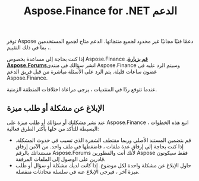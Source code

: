 ﻿---
title: Aspose.Finance for .NET الدعم
linktitle: دعم فني
type: docs
weight: 60
url: /ar/python-net/technical-support/
description: يوفر Aspose.Finance تحويلات التنسيقات المالية ذات الصلة إلى تنسيقات XBRL و iXBRL (XBRL مضمنة) و XSLX و OFX. تتضمن تنسيقات الملفات الشائعة المدعومة XBRL ، iXBRL (مضمن XBRL) ، XSLX ، OFX ، الإصدار 1 ، OFX.
---
توفر Aspose دعمًا فنيًا مجانيًا غير محدود لجميع منتجاتها. الدعم متاح لجميع المستخدمين ، بما في ذلك التقييم.

 إذا كنت بحاجة إلى مساعدة بخصوص Aspose.Finance ،[**قم بزيارة Aspose.Forums**](https://forum.aspose.com/c/finance/43)انشر سؤالك في منتدى Aspose.Finance وسيتم الرد عليه في غضون ساعات قليلة. يتم الرد على الأسئلة مباشرة من قبل فريق الدعم Aspose.Finance.

عندما تتوقع ردًا في المنتديات ، يرجى مراعاة اختلافات المنطقة الزمنية.

## **الإبلاغ عن مشكلة أو طلب ميزة**
عند نشر مشكلتك أو سؤالك أو طلب ميزة على Aspose.Finance ، اتبع هذه الخطوات البسيطة للتأكد من حلها بأكثر الطرق فعالية:
- قم بتضمين المستند الأصلي وربما مقتطف الشفرة الذي تسبب في حدوث المشكلة. إذا كنت بحاجة إلى إرفاق عدة ملفات ، فاضغطها في ملف واحد. من الآمن إرفاق مستنداتك بالرقم Aspose.Forums لأنك أنت والمطورين Aspose فقط سيكونون قادرين على الوصول إلى الملفات المرفقة.
- حاول الإبلاغ عن مشكلة واحدة لكل موضوع. إذا كانت لديك مشكلة أو سؤال أو طلب ميزة آخر ، فيرجى الإبلاغ عنه في سلسلة محادثات منفصلة.
